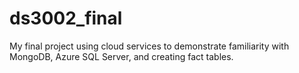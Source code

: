 # ds3002_final
My final project using cloud services to demonstrate familiarity with MongoDB, Azure SQL Server, and creating fact tables.
